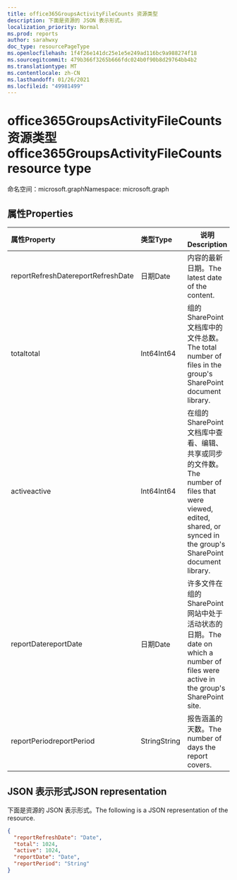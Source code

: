 ```yaml
---
title: office365GroupsActivityFileCounts 资源类型
description: 下面是资源的 JSON 表示形式。
localization_priority: Normal
ms.prod: reports
author: sarahwxy
doc_type: resourcePageType
ms.openlocfilehash: 1f4f26e141dc25e1e5e249ad116bc9a988274f18
ms.sourcegitcommit: 479b366f3265b666fdc024b0f90b8d29764bb4b2
ms.translationtype: MT
ms.contentlocale: zh-CN
ms.lasthandoff: 01/26/2021
ms.locfileid: "49981499"
---
```

# <a name="office365groupsactivityfilecounts-resource-type"></a><span data-ttu-id="acabd-103">office365GroupsActivityFileCounts 资源类型</span><span class="sxs-lookup"><span data-stu-id="acabd-103">office365GroupsActivityFileCounts resource type</span></span>

<span data-ttu-id="acabd-104">命名空间：microsoft.graph</span><span class="sxs-lookup"><span data-stu-id="acabd-104">Namespace: microsoft.graph</span></span>

## <a name="properties"></a><span data-ttu-id="acabd-105">属性</span><span class="sxs-lookup"><span data-stu-id="acabd-105">Properties</span></span>

| <span data-ttu-id="acabd-106">属性</span><span class="sxs-lookup"><span data-stu-id="acabd-106">Property</span></span>          | <span data-ttu-id="acabd-107">类型</span><span class="sxs-lookup"><span data-stu-id="acabd-107">Type</span></span>   | <span data-ttu-id="acabd-108">说明</span><span class="sxs-lookup"><span data-stu-id="acabd-108">Description</span></span>                              |
| :---------------- | :----- | ---------------------------------------- |
| <span data-ttu-id="acabd-109">reportRefreshDate</span><span class="sxs-lookup"><span data-stu-id="acabd-109">reportRefreshDate</span></span> | <span data-ttu-id="acabd-110">日期</span><span class="sxs-lookup"><span data-stu-id="acabd-110">Date</span></span>   | <span data-ttu-id="acabd-111">内容的最新日期。</span><span class="sxs-lookup"><span data-stu-id="acabd-111">The latest date of the content.</span></span>          |
| <span data-ttu-id="acabd-112">total</span><span class="sxs-lookup"><span data-stu-id="acabd-112">total</span></span>             | <span data-ttu-id="acabd-113">Int64</span><span class="sxs-lookup"><span data-stu-id="acabd-113">Int64</span></span>  | <span data-ttu-id="acabd-114">组的 SharePoint 文档库中的文件总数。</span><span class="sxs-lookup"><span data-stu-id="acabd-114">The total number of files in the group's SharePoint document library.</span></span> |
| <span data-ttu-id="acabd-115">active</span><span class="sxs-lookup"><span data-stu-id="acabd-115">active</span></span>            | <span data-ttu-id="acabd-116">Int64</span><span class="sxs-lookup"><span data-stu-id="acabd-116">Int64</span></span>  | <span data-ttu-id="acabd-117">在组的 SharePoint 文档库中查看、编辑、共享或同步的文件数。</span><span class="sxs-lookup"><span data-stu-id="acabd-117">The number of files that were viewed, edited, shared, or synced in the group's SharePoint document library.</span></span> |
| <span data-ttu-id="acabd-118">reportDate</span><span class="sxs-lookup"><span data-stu-id="acabd-118">reportDate</span></span>        | <span data-ttu-id="acabd-119">日期</span><span class="sxs-lookup"><span data-stu-id="acabd-119">Date</span></span>   | <span data-ttu-id="acabd-120">许多文件在组的 SharePoint 网站中处于活动状态的日期。</span><span class="sxs-lookup"><span data-stu-id="acabd-120">The date on which a number of files were active in the group's SharePoint site.</span></span> |
| <span data-ttu-id="acabd-121">reportPeriod</span><span class="sxs-lookup"><span data-stu-id="acabd-121">reportPeriod</span></span>      | <span data-ttu-id="acabd-122">String</span><span class="sxs-lookup"><span data-stu-id="acabd-122">String</span></span> | <span data-ttu-id="acabd-123">报告涵盖的天数。</span><span class="sxs-lookup"><span data-stu-id="acabd-123">The number of days the report covers.</span></span>    |

## <a name="json-representation"></a><span data-ttu-id="acabd-124">JSON 表示形式</span><span class="sxs-lookup"><span data-stu-id="acabd-124">JSON representation</span></span>

<span data-ttu-id="acabd-125">下面是资源的 JSON 表示形式。</span><span class="sxs-lookup"><span data-stu-id="acabd-125">The following is a JSON representation of the resource.</span></span>

<!-- {

  "blockType": "resource",
  "@odata.type": "microsoft.graph.office365GroupsActivityFileCounts"
} -->

```json
{
  "reportRefreshDate": "Date", 
  "total": 1024, 
  "active": 1024, 
  "reportDate": "Date", 
  "reportPeriod": "String"
}
```


